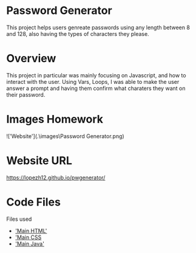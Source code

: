 # Password Generator
This project helps users genreate passwords using any length between 8 and 128, also having the types of characters they please.

# Overview
This project in particular was mainly focusing on Javascript, and how to interact with the user. Using Vars, Loops, I was able to make the user answer a prompt and having them confirm what charaters they want on their password.
# Images Homework
 !['Website'](.\\images\Password Generator.png)

 # Website URL
 https://lopezh12.github.io/pwgenerator/
# Code Files
Files used

* ['Main HTML'](index.html)
* ['Main CSS](style.css)
* ['Main Java'](java.js)



